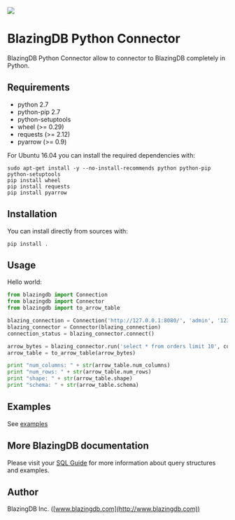 ![](http://www.blazingdb.com/images/Logo_Blazing_verde.png)

# BlazingDB Python Connector

BlazingDB Python Connector allow to connector to BlazingDB completely in Python.

## Requirements

- python 2.7
- python-pip 2.7
- python-setuptools
- wheel (>= 0.29)
- requests (>= 2.12)
- pyarrow (>= 0.9)

For Ubuntu 16.04 you can install the required dependencies with:

```shell-script
sudo apt-get install -y --no-install-recommends python python-pip python-setuptools
pip install wheel
pip install requests
pip install pyarrow
```

## Installation

You can install directly from sources with:
 
```shell-script
pip install .
```

## Usage

Hello world:

```py
from blazingdb import Connection
from blazingdb import Connector
from blazingdb import to_arrow_table

blazing_connection = Connection('http://127.0.0.1:8080/', 'admin', '123456', 'database_name')
blazing_connector = Connector(blazing_connection)
connection_status = blazing_connector.connect()

arrow_bytes = blazing_connector.run('select * from orders limit 10', connection_status)
arrow_table = to_arrow_table(arrow_bytes)

print "num_columns: " + str(arrow_table.num_columns)
print "num_rows: " + str(arrow_table.num_rows)
print "shape: " + str(arrow_table.shape)
print "schema: " + str(arrow_table.schema)
```

## Examples
See [examples](examples)

## More BlazingDB documentation
Please visit your [SQL Guide](https://blazingdb.readme.io/docs/blazingdb-sql-guide) for more information about query structures and examples.

## Author

BlazingDB Inc. ([www.blazingdb.com](http://www.blazingdb.com))
